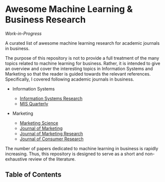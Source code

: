 # Awesome Machine Learning & Business Research
*Work-in-Progress*

A curated list of awesome machine learning research for academic journals in business.

The purpose of this repository is not to provide a full treatment of the many topics related to machine learning for business. Rather, it is intended to give an overview and cover the interesting topics in Information Systems and Marketing so that the reader is guided towards the relevant references. Specifically, I covered following academic journals in business. 

- Information Systems
    - [Information Systems Research](https://pubsonline.informs.org/journal/isre)
    - [MIS Quarterly](https://www.misq.org/)

- Marketing
    - [Marketing Science](https://pubsonline.informs.org/journal/mksc)
    - [Journal of Marketing](https://journals.sagepub.com/home/jmx)
    - [Journal of Marketing Research](https://journals.sagepub.com/home/mrj)
    - [Journal of Consumer Research](https://academic.oup.com/jcr)

The number of papers dedicated to machine learning in business is rapidly increasing. Thus, this repository is designed to serve as a short and non-exhaustive review of the literature.

## Table of Contents

